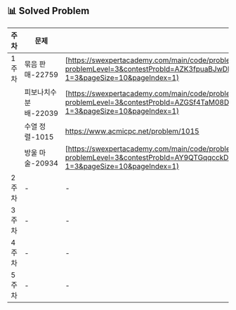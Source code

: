 ## 📊 Solved Problem

| 주차  | 문제                          | 문제 링크 |
|------|-----------------------------|-----------|
| 1주차 | 묶음 판매-22759               | [https://swexpertacademy.com/main/code/problem/22759](https://swexpertacademy.com/main/code/problem/problemDetail.do?problemLevel=3&contestProbId=AZK3fpuaBJwDFAXk&categoryId=AZK3fpuaBJwDFAXk&categoryType=CODE&problemTitle=&orderBy=FIRST_REG_DATETIME&selectCodeLang=ALL&select-1=3&pageSize=10&pageIndex=1) |
|  | 피보나치수분배-22039               | [https://swexpertacademy.com/main/code/problem/22039](https://swexpertacademy.com/main/code/problem/problemDetail.do?problemLevel=3&contestProbId=AZGSf4TaM08DFAXd&categoryId=AZGSf4TaM08DFAXd&categoryType=CODE&problemTitle=&orderBy=FIRST_REG_DATETIME&selectCodeLang=ALL&select-1=3&pageSize=10&pageIndex=1)|
|  | 수열 정렬-1015                         | https://www.acmicpc.net/problem/1015 |
| | 방울 마술-20934                        | [https://swexpertacademy.com/main/code/problem/20934](https://swexpertacademy.com/main/code/problem/problemDetail.do?problemLevel=3&contestProbId=AY9QTGqqcckDFAVF&categoryId=AY9QTGqqcckDFAVF&categoryType=CODE&problemTitle=&orderBy=FIRST_REG_DATETIME&selectCodeLang=ALL&select-1=3&pageSize=10&pageIndex=1) |
| 2주차 | -                          | - |
| 3주차 | -                          | - |
| 4주차 | -                          | - |
| 5주차 | -                          | - |

